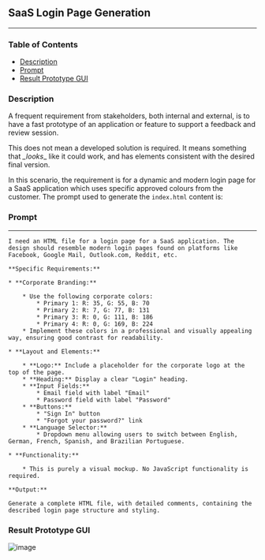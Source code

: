 ## SaaS Login Page Generation
--------------------

### Table of Contents
- [Description](#description)
- [Prompt](#prompt)
- [Result Prototype GUI](#result-prototype-gui)

### Description
A frequent requirement from stakeholders, both internal and external, is to have a fast prototype of an application or feature to support a feedback and review session.

This does not mean a developed solution is required. It means something that *_looks*_ like it could work, and has elements consistent with the desired final version. 

In this scenario, the requirement is for a dynamic and modern login page for a SaaS application which uses specific approved colours from the customer. The prompt used to generate the `index.html` content is:

### Prompt
--------------------

```prompt
I need an HTML file for a login page for a SaaS application. The design should resemble modern login pages found on platforms like Facebook, Google Mail, Outlook.com, Reddit, etc.

**Specific Requirements:**

* **Corporate Branding:**

    * Use the following corporate colors:
        * Primary 1: R: 35, G: 55, B: 70
        * Primary 2: R: 7, G: 77, B: 131
        * Primary 3: R: 0, G: 111, B: 186
        * Primary 4: R: 0, G: 169, B: 224
    * Implement these colors in a professional and visually appealing way, ensuring good contrast for readability.

* **Layout and Elements:**

    * **Logo:** Include a placeholder for the corporate logo at the top of the page.
    * **Heading:** Display a clear "Login" heading.
    * **Input Fields:**
        * Email field with label "Email"
        * Password field with label "Password"
    * **Buttons:**
        * "Sign In" button
        * "Forgot your password?" link
    * **Language Selector:**
        * Dropdown menu allowing users to switch between English, German, French, Spanish, and Brazilian Portuguese.

* **Functionality:**

    * This is purely a visual mockup. No JavaScript functionality is required.

**Output:**

Generate a complete HTML file, with detailed comments, containing the described login page structure and styling.
```

### Result Prototype GUI

![image](https://github.com/user-attachments/assets/45b86348-a720-4991-a1c8-c4f0f4daa9cf)
